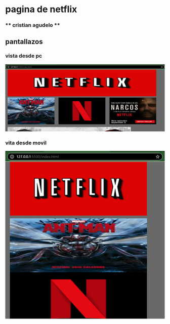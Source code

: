 # pagina de netflix

### ** cristian agudelo **

## pantallazos 

 ### vista desde pc 
![vista en pc ](/imagenes/pc.PNG)

### vita desde movil 
![vista en movil](/imagenes/cell.PNG)
